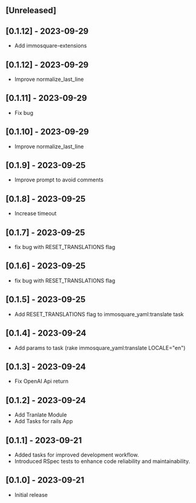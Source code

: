 ## [Unreleased]

## [0.1.12] - 2023-09-29

- Add immosquare-extensions

## [0.1.12] - 2023-09-29

- Improve normalize_last_line 

## [0.1.11] - 2023-09-29

- Fix bug

## [0.1.10] - 2023-09-29

- Improve normalize_last_line

## [0.1.9] - 2023-09-25

- Improve prompt to avoid comments

## [0.1.8] - 2023-09-25

- Increase timeout

## [0.1.7] - 2023-09-25

- fix bug with RESET_TRANSLATIONS flag

## [0.1.6] - 2023-09-25

- fix bug with RESET_TRANSLATIONS flag

## [0.1.5] - 2023-09-25

- Add RESET_TRANSLATIONS flag to immosquare_yaml:translate task

## [0.1.4] - 2023-09-24

- Add params to task (rake immosquare_yaml:translate LOCALE="en")

## [0.1.3] - 2023-09-24

- Fix OpenAI Api return

## [0.1.2] - 2023-09-24

- Add Tranlate Module
- Add Tasks for rails App

## [0.1.1] - 2023-09-21

- Added tasks for improved development workflow.
- Introduced RSpec tests to enhance code reliability and maintainability.

## [0.1.0] - 2023-09-21

- Initial release
